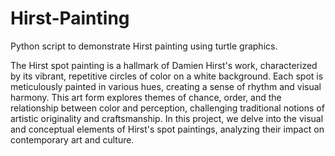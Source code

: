 # Hirst-Painting
Python script to demonstrate Hirst painting using turtle graphics.

The Hirst spot painting is a hallmark of Damien Hirst's work, characterized by its vibrant, repetitive circles of color on a white background. Each spot is meticulously painted in various hues, creating a sense of rhythm and visual harmony. This art form explores themes of chance, order, and the relationship between color and perception, challenging traditional notions of artistic originality and craftsmanship. In this project, we delve into the visual and conceptual elements of Hirst's spot paintings, analyzing their impact on contemporary art and culture.
